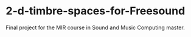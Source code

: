 # 2-d-timbre-spaces-for-Freesound
Final project for the MIR course in Sound and Music Computing master.
